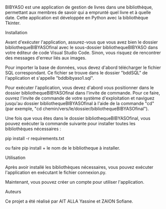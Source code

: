 BIBYASO est une application de gestion de livres dans une bibliothèque, permettant aux membres de savoir qui a emprunté quel livre et à quelle date. Cette application est développée en Python avec la bibliothèque Tkinter.

Installation

Avant d'exécuter l'application, assurez-vous que vous avez bien le dossier bibliothequeBIBYASOfinal avec le sous-dossier bibliothequeBIBYASO dans votre éditeur de code Visual Studio Code. Sinon, vous risquez de rencontrer des messages d'erreur liés aux images.

Pour importer la base de données, vous devez d'abord télécharger le fichier SQL correspondant. Ce fichier se trouve dans le dossier "bddSQL" de l'application et s'appelle "bddbibyaso1.sql".

Pour exécuter l'application, vous devez d'abord vous positionner dans le dossier bibliothequeBIBYASOfinal dans l'invite de commande. Pour ce faire, ouvrez l'invite de commande de votre système d'exploitation et naviguez jusqu'au dossier bibliothequeBIBYASOfinal à l'aide de la commande "cd" (par exemple, "cd chemin/vers/le/dossier/bibliothequeBIBYASOfinal").

Une fois que vous êtes dans le dossier bibliothequeBIBYASOfinal, vous pouvez exécuter la commande suivante pour installer toutes les bibliothèques nécessaires :

pip install -r requirements.txt

ou faire pip install + le nom de le bibliotheque à installer.

Utilisation

Après avoir installé les bibliothèques nécessaires, vous pouvez exécuter l'application en exécutant le fichier connexion.py.

Maintenant, vous pouvez créer un compte pour utiliser l'application.

Auteurs

Ce projet a été réalisé par AIT ALLA Yassine et ZAION Sofiane.
